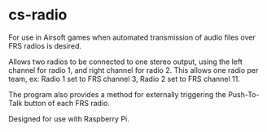 
cs-radio
===========

For use in Airsoft games when automated transmission of audio files over FRS radios is desired.

Allows two radios to be connected to one stereo output, using the left channel for radio 1, and right channel for radio 2. This allows one radio per team, ex: Radio 1 set to FRS channel 3, Radio 2 set to FRS channel 11.

The program also provides a method for externally triggering the Push-To-Talk button of each FRS radio.

Designed for use with Raspberry Pi.
